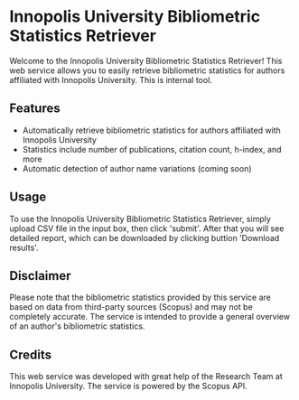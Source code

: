 # Innopolis University Bibliometric Statistics Retriever
Welcome to the Innopolis University Bibliometric Statistics Retriever! This web service allows you to easily retrieve bibliometric statistics for authors affiliated with Innopolis University. This is internal tool.

## Features
- Automatically retrieve bibliometric statistics for authors affiliated with Innopolis University
- Statistics include number of publications, citation count, h-index, and more
- Automatic detection of author name variations (coming soon)

## Usage
To use the Innopolis University Bibliometric Statistics Retriever, simply upload CSV file in the input box, then click 'submit'. After that you will see detailed report, which can be downloaded by clicking buttion 'Download results'. 

## Disclaimer
Please note that the bibliometric statistics provided by this service are based on data from third-party sources (Scopus) and may not be completely accurate. The service is intended to provide a general overview of an author's bibliometric statistics.

## Credits
This web service was developed with great help of the Research Team at Innopolis University. The service is powered by the Scopus API.